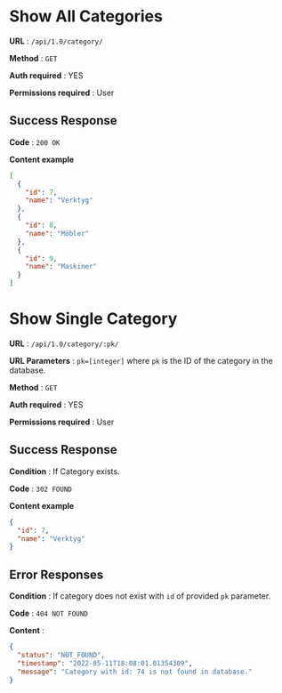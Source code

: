 # Show All Categories

**URL** : `/api/1.0/category/`

**Method** : `GET`

**Auth required** : YES

**Permissions required** : User

## Success Response

**Code** : `200 OK`

**Content example**

```json
[
  {
    "id": 7,
    "name": "Verktyg"
  },
  {
    "id": 8,
    "name": "Möbler"
  },
  {
    "id": 9,
    "name": "Maskiner"
  }
]
```

# Show Single Category

**URL** : `/api/1.0/category/:pk/`

**URL Parameters** : `pk=[integer]` where `pk` is the ID of the category in the
database.

**Method** : `GET`

**Auth required** : YES

**Permissions required** : User

## Success Response

**Condition** : If Category exists.

**Code** : `302 FOUND`

**Content example**

```json
{
  "id": 7,
  "name": "Verktyg"
}
```

## Error Responses

**Condition** : If category does not exist with `id` of provided `pk` parameter.

**Code** : `404 NOT FOUND`

**Content** :
```json
{
  "status": "NOT_FOUND",
  "timestamp": "2022-05-11T18:08:01.01354309",
  "message": "Category with id: 74 is not found in database."
}
```



